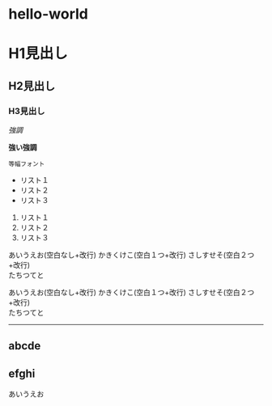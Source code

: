 # hello-world

# H1見出し
## H2見出し
### H3見出し

*強調*

**強い強調**

`等幅フォント`

* リスト１
* リスト２
* リスト３

1. リスト１
2. リスト２
3. リスト３

あいうえお(空白なし+改行)
かきくけこ(空白１つ+改行) 
さしすせそ(空白２つ+改行)  
たちつてと

あいうえお(空白なし+改行)
かきくけこ(空白１つ+改行) 
さしすせそ(空白２つ+改行)  
たちつてと

---
abcde
---
efghi
---
あいうえお

